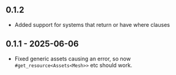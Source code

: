 ## 0.1.2
* Added support for systems that return or have where clauses

## 0.1.1 - 2025-06-06
* Fixed generic assets causing an error, so now `#get_resource<Assets<Mesh>>` etc should work.
